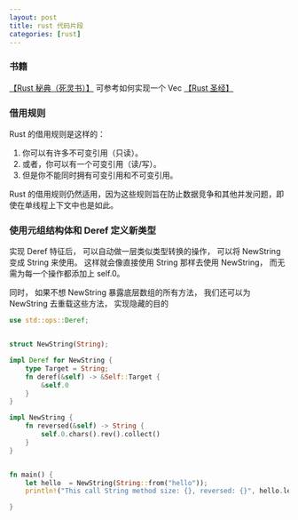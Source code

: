```yaml
---
layout: post
title: rust 代码片段
categories: [rust]
---
```


### 书籍

[【Rust 秘典（死灵书）】](https://nomicon.purewhite.io/intro.html)  可参考如何实现一个 Vec
[【Rust 圣经】](https://course.rs/about-book.html)


### 借用规则

Rust 的借用规则是这样的：

1. 你可以有许多不可变引用（只读）。
2. 或者，你可以有一个可变引用（读/写）。
3. 但是你不能同时拥有可变引用和不可变引用。

Rust 的借用规则仍然适用，因为这些规则旨在防止数据竞争和其他并发问题，即使在单线程上下文中也是如此。

### 使用元组结构体和 Deref 定义新类型

实现 Deref 特征后， 可以自动做一层类似类型转换的操作， 可以将 NewString 变成 String 来使用。 这样就会像直接使用 String 那样去使用 NewString， 而无需为每一个操作都添加上 self.0。

同时， 如果不想 NewString 暴露底层数组的所有方法， 我们还可以为 NewString 去重载这些方法， 实现隐藏的目的

```rust
use std::ops::Deref;


struct NewString(String);

impl Deref for NewString {
    type Target = String;
    fn deref(&self) -> &Self::Target {
        &self.0
    }
}

impl NewString {
    fn reversed(&self) -> String {
        self.0.chars().rev().collect()
    }
}


fn main() {
    let hello  = NewString(String::from("hello"));
    println!("This call String method size: {}, reversed: {}", hello.len(),  hello.reversed());

}
```

